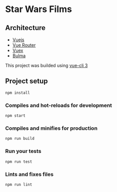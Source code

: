 # Star Wars Films

## Architecture

- [Vuejs](https://vuejs.org/)
- [Vue Router](https://router.vuejs.org/)
- [Vuex](https://vuex.vuejs.org/)
- [Bulma](https://bulma.io/)

This project was builded using [vue-cli 3](https://cli.vuejs.org/)

## Project setup
```
npm install
```

### Compiles and hot-reloads for development
```
npm start
```

### Compiles and minifies for production
```
npm run build
```

### Run your tests
```
npm run test
```

### Lints and fixes files
```
npm run lint
```
